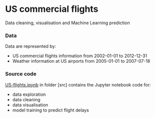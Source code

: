# US commercial flights
Data cleaning, visualisation and Machine Learning prediction

### Data
Data are represented by:   
* US commercial flights information from 2002-01-01 to 2012-12-31
* Weather information at US airports from 2005-01-01 to 2007-07-18

### Source code
[US-flights.ipynb](../src/US-flights.ipynb) in folder [src] contains the Jupyter notebook code for:   
* data exploration
* data cleaning
* data visualisation
* model training to predict flight delays
